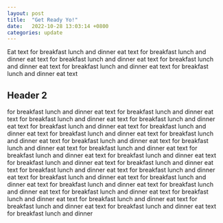 ```yaml
---
layout: post
title:  "Get Ready Yo!"
date:   2022-10-28 13:03:14 +0800
categories: update
---
```




Eat text for breakfast lunch and dinner eat text for breakfast lunch and dinner eat text for breakfast lunch and dinner eat text for breakfast lunch and dinner eat text for breakfast lunch and dinner eat text for breakfast lunch and dinner eat text 

## Header 2
for breakfast lunch and dinner eat text for breakfast lunch and dinner eat text for breakfast lunch and dinner eat text for breakfast lunch and dinner eat text for breakfast lunch and dinner eat text for breakfast lunch and dinner eat text for breakfast lunch and dinner eat text for breakfast lunch and dinner eat text for breakfast lunch and dinner eat text for breakfast lunch and dinner eat text for breakfast lunch and dinner eat text for breakfast lunch and dinner eat text for breakfast lunch and dinner eat text for breakfast lunch and dinner eat text for breakfast lunch and dinner eat text for breakfast lunch and dinner eat text for breakfast lunch and dinner eat text for breakfast lunch and dinner eat text for breakfast lunch and dinner eat text for breakfast lunch and dinner eat text for breakfast lunch and dinner eat text for breakfast lunch and dinner eat text for breakfast lunch and dinner eat text for breakfast lunch and dinner eat text for breakfast lunch and dinner eat text for breakfast lunch and dinner eat text for breakfast lunch and dinner 
